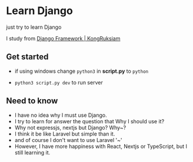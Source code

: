 # Learn Django

just try to learn Django

I study from [Django Framework | KongRuksiam](https://youtu.be/XLMLveR2BYo)

## Get started

* if using windows change `python3` in **script.py** to `python`

- `python3 script.py dev` to run server

## Need to know 

- I have no idea why I must use Django. 
- I try to learn for answer the question that Why I should use it?
- Why not expressjs, nextjs  but Django? Why~?
- I think it be like Laravel but simple than it.
- and of course I don't want to use Laravel '~'
- However, I have more happiness with React, Nextjs or TypeScript, but I still learning it.